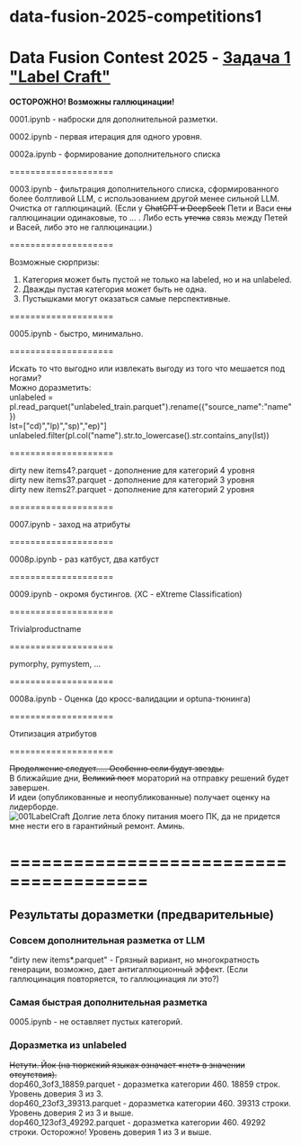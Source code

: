 # data-fusion-2025-competitions1
Data Fusion Contest 2025 - <a href='https://ods.ai/competitions/data-fusion2025-labelcraft' target='_blank'>Задача 1 "Label Craft"</a>
====================================

<b>ОСТОРОЖНО! Возможны галлюцинации!</b>

0001.ipynb - наброски для дополнительной разметки.

0002.ipynb - первая итерация для одного уровня. 

0002a.ipynb - формирование дополнительного списка

====================

0003.ipynb - фильтрация дополнительного списка, сформированного более болтливой LLM, с использованием другой менее сильной LLM. 
Очистка от галлюцинаций.  (Если у <del>ChatGPT и DeepSeek</del> Пети и Васи <del>сны</del> галлюцинации одинаковые, то … . Либо есть <del>утечка</del> связь между Петей и Васей, либо это не галлюцинации.)

====================

Возможные сюрпризы:
1) Категория может быть пустой не только на labeled, но и на unlabeled.
2) Дважды пустая категория может быть не одна.
3) Пустышками могут оказаться самые перспективные.

====================

0005.ipynb - быстро, минимально.  

====================

Искать то что выгодно или извлекать выгоду из того что мешается под ногами?<br>
Можно доразметить: <br>
unlabeled = pl.read_parquet("unlabeled_train.parquet").rename({"source_name":"name"})<br>
lst=["cd)","lp)","sp)","ep)"]<br>
unlabeled.filter(pl.col("name").str.to_lowercase().str.contains_any(lst))

====================

dirty new items4?.parquet - дополнение для категорий 4 уровня<br>
dirty new items3?.parquet - дополнение для категорий 3 уровня<br>
dirty new items2?.parquet - дополнение для категорий 2 уровня<br>

====================

0007.ipynb - заход на атрибуты

====================

0008p.ipynb - раз катбуст, два катбуст

====================

0009.ipynb - окромя бустингов. (XC - eXtreme Classification)

====================

Trivialproductname

====================

pymorphy, pymystem, ... 

====================

0008a.ipynb - Оценка (до кросс-валидации и optuna-тюнинга)

====================

Отипизация атрибутов

====================

<del>Продолжение следует..... Особенно если будут звезды.</del><br>
В ближайшие дни, <del>Великий пост</del> мораторий на отправку решений будет завершен.<br>
И идеи (опубликованные и неопубликованные) получает оценку на лидерборде.<br>
![001LabelCraft](https://github.com/user-attachments/assets/2f62be29-f816-4cbd-ad5a-7f3953da5a39)
Долгие лета блоку питания моего ПК, да не придется мне нести его в гарантийный ремонт. Аминь.

=======================================
=======================================
<h2>Результаты доразметки (предварительные)</h2>

<h3>Совсем дополнительная разметка от LLM</h3>
"dirty new items*.parquet" - Грязный вариант, но многократность генерации, возможно, дает антигаллюционный эффект. (Если галлюцинация повторяется, то галлюцинация ли это?)

<h3>Самая быстрая дополнительная разметка</h3>
0005.ipynb - не оставляет пустых категорий. 

<h3>Доразметка из unlabeled</h3>
<del>Нетути. Йок (на тюркский языках означает «нет» в значении отсутствия).</del><br>
dop460_3of3_18859.parquet - доразметка категории 460. 18859 строк. Уровень доверия 3 из 3.<br>
dop460_23of3_39313.parquet - доразметка категории 460. 39313 строки. Уровень доверия 2 из 3 и выше.<br>
dop460_123of3_49292.parquet - доразметка категории 460. 49292 строки. Осторожно! Уровень доверия 1 из 3 и выше.<br>
